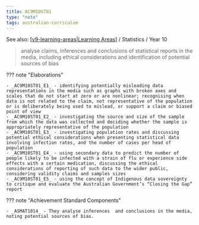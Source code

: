 ```yaml
---
title: AC9M10ST01
type: "note"
tags: australian-curriculum
---
```


See also: [[v9-learning-areas|Learning Areas]]   / Statistics / Year 10

> analyse claims, inferences and conclusions of statistical reports in the media, including ethical considerations and identification of potential sources of bias

??? note "Elaborations"

	- _AC9M10ST01_E1_ - identifying potentially misleading data representations in the media such as graphs with broken axes and scales that do not start at zero or are nonlinear; recognising when data is not related to the claim, not representative of the population or is deliberately being used to mislead, or support a claim or biased point of view
	- _AC9M10ST01_E2_ - investigating the source and size of the sample from which the data was collected and deciding whether the sample is appropriately representative of the population
	- _AC9M10ST01_E3_ - investigating population rates and discussing potential ethical considerations when presenting statistical data involving infection rates, and the number of cases per head of population
	- _AC9M10ST01_E4_ - using secondary data to predict the number of people likely to be infected with a strain of flu or experience side effects with a certain medication, discussing the ethical considerations of reporting of such data to the wider public, considering validity claims and samples sizes
	- _AC9M10ST01_E5_ - using the concept of Indigenous data sovereignty to critique and evaluate the Australian Government’s “Closing the Gap” report
??? note "Achievement Standard Components"

	- _ASMAT1014_ - They analyse inferences  and conclusions in the media, noting potential sources of bias.

[//begin]: # "Autogenerated link references for markdown compatibility"
[v9-learning-areas|Learning Areas]: ../v9-learning-areas "v9-learning-areas"
[//end]: # "Autogenerated link references"
